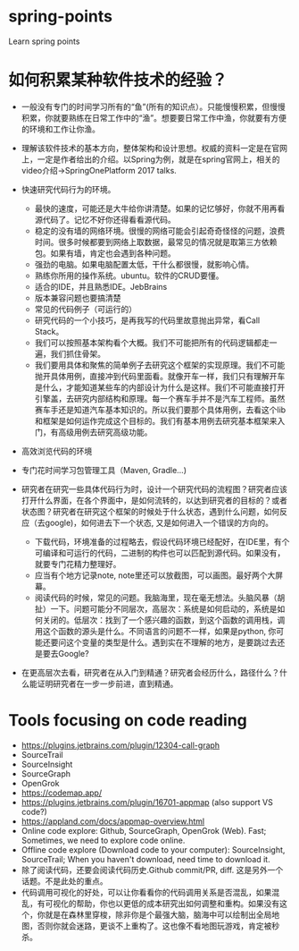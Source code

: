 # spring-points
Learn spring points

# 如何积累某种软件技术的经验？
* 一般没有专门的时间学习所有的“鱼”(所有的知识点）。只能慢慢积累，但慢慢积累，你就要熟练在日常工作中的“渔”。想要要日常工作中渔，你就要有方便的环境和工作让你渔。
* 理解该软件技术的基本方向，整体架构和设计思想。权威的资料一定是在官网上，一定是作者给出的介绍。以Spring为例，就是在spring官网上，相关的video介绍->SpringOnePlatform 2017 talks.
* 快速研究代码行为的环境。
  * 最快的速度，可能还是大牛给你讲清楚。如果的记忆够好，你就不用再看源代码了。记忆不好你还得看看源代码。
  * 稳定的没有墙的网络环境。很慢的网络可能会引起奇奇怪怪的问题，浪费时间。很多时候都要到网络上取数据，最常见的情况就是取第三方依赖包。如果有墙，肯定也会遇到各种问题。
  * 强劲的电脑。如果电脑配置太低，干什么都很慢，就影响心情。
  * 熟练你所用的操作系统。ubuntu。软件的CRUD要懂。
  * 适合的IDE，并且熟悉IDE。JebBrains
  * 版本兼容问题也要搞清楚
  * 常见的代码例子（可运行的）
  * 研究代码的一个小技巧，是再我写的代码里故意抛出异常，看Call Stack。
  * 我们可以按照基本架构看个大概。我们不可能把所有的代码逻辑都走一遍，我们抓住骨架。
  * 我们要用具体和聚焦的简单例子去研究这个框架的实现原理。我们不可能抛开具体用例，直接冲到代码里面看。就像开车一样，我们只有理解开车是什么，才能知道某些车的内部设计为什么是这样。我们不可能直接打开引擎盖，去研究内部结构和原理。每一个赛车手并不是汽车工程师。虽然赛车手还是知道汽车基本知识的。所以我们要那个具体用例，去看这个lib和框架是如何运作完成这个目标的。我们有基本用例去研究基本框架来入门，有高级用例去研究高级功能。
 
* 高效浏览代码的环境
* 专门花时间学习包管理工具（Maven, Gradle...)
* 研究者在研究一些具体代码行为时，设计一个研究代码的流程图？研究者应该打开什么界面，在各个界面中，是如何流转的，以达到研究者的目标的？或者状态图？研究者在研究这个框架的时候处于什么状态，遇到什么问题，如何反应（去google)，如何进去下一个状态, 又是如何进入一个错误的方向的。  
  * 下载代码，环境准备的过程略去，假设代码环境已经配好，在IDE里，有个可编译和可运行的代码，二进制的构件也可以匹配到源代码。如果没有，就要专门花精力整理好。
  * 应当有个地方记录note, note里还可以放截图，可以画图。最好两个大屏幕。
  * 阅读代码的时候，常见的问题。我脑海里，现在毫无想法。头脑风暴（胡扯）一下。问题可能分不同层次，高层次：系统是如何启动的，系统是如何关闭的。低层次：找到了一个感兴趣的函数，到这个函数的调用栈，调用这个函数的源头是什么。不同语言的问题不一样，如果是python, 你可能还要问这个变量的类型是什么。遇到实在不理解的地方，是要跳过去还是要去Google?
* 在更高层次去看，研究者在从入门到精通？研究者会经历什么，路径什么？什么能证明研究者在一步一步前进，直到精通。

# Tools focusing on code reading
* https://plugins.jetbrains.com/plugin/12304-call-graph
* SourceTrail
* SourceInsight
* SourceGraph
* OpenGrok
* https://codemap.app/
* https://plugins.jetbrains.com/plugin/16701-appmap (also support VS code?)
* https://appland.com/docs/appmap-overview.html
* Online code explore: Github, SourceGraph, OpenGrok (Web).  Fast; Sometimes, we need to explore code online.
* Offline code explore (Download code to your computer): SourceInsight, SourceTrail;  When you haven't download, need time to download it. 
* 除了阅读代码，还要会阅读代码历史.Github commit/PR, diff. 这是另外一个话题。不是此处的重点。
* 代码调用可视化的好处，可以让你看看你的代码调用关系是否混乱，如果混乱，有可视化的帮助，你也以更低的成本研究出如何调整和重构。如果没有这个，你就是在森林里穿梭，除非你是个最强大脑，脑海中可以绘制出全局地图，否则你就会迷路，更谈不上重构了。这也像不看地图玩游戏，肯定被秒杀。
